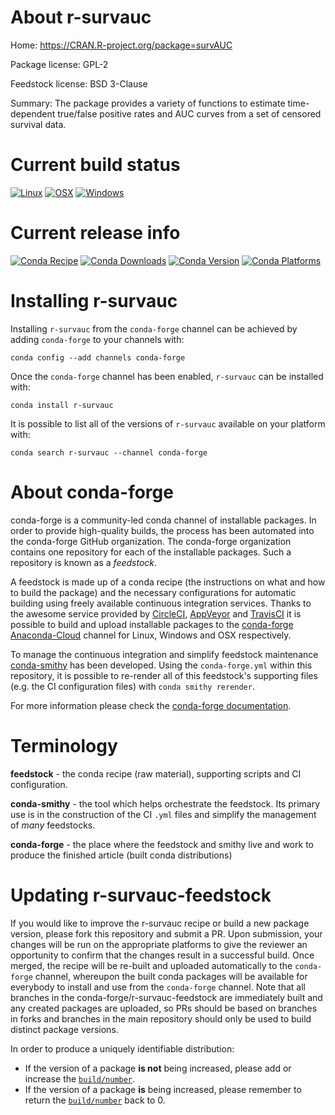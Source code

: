 About r-survauc
===============

Home: https://CRAN.R-project.org/package=survAUC

Package license: GPL-2

Feedstock license: BSD 3-Clause

Summary: The package provides a variety of functions to estimate time-dependent true/false positive rates and AUC curves from a set of censored survival data.



Current build status
====================

[![Linux](https://img.shields.io/circleci/project/github/conda-forge/r-survauc-feedstock/master.svg?label=Linux)](https://circleci.com/gh/conda-forge/r-survauc-feedstock)
[![OSX](https://img.shields.io/travis/conda-forge/r-survauc-feedstock/master.svg?label=macOS)](https://travis-ci.org/conda-forge/r-survauc-feedstock)
[![Windows](https://img.shields.io/appveyor/ci/conda-forge/r-survauc-feedstock/master.svg?label=Windows)](https://ci.appveyor.com/project/conda-forge/r-survauc-feedstock/branch/master)

Current release info
====================
[![Conda Recipe](https://img.shields.io/badge/recipe-r--survauc-green.svg)](https://anaconda.org/conda-forge/r-survauc)
[![Conda Downloads](https://img.shields.io/conda/dn/conda-forge/r-survauc.svg)](https://anaconda.org/conda-forge/r-survauc)
[![Conda Version](https://img.shields.io/conda/vn/conda-forge/r-survauc.svg)](https://anaconda.org/conda-forge/r-survauc)
[![Conda Platforms](https://img.shields.io/conda/pn/conda-forge/r-survauc.svg)](https://anaconda.org/conda-forge/r-survauc)

Installing r-survauc
====================

Installing `r-survauc` from the `conda-forge` channel can be achieved by adding `conda-forge` to your channels with:

```
conda config --add channels conda-forge
```

Once the `conda-forge` channel has been enabled, `r-survauc` can be installed with:

```
conda install r-survauc
```

It is possible to list all of the versions of `r-survauc` available on your platform with:

```
conda search r-survauc --channel conda-forge
```


About conda-forge
=================

conda-forge is a community-led conda channel of installable packages.
In order to provide high-quality builds, the process has been automated into the
conda-forge GitHub organization. The conda-forge organization contains one repository
for each of the installable packages. Such a repository is known as a *feedstock*.

A feedstock is made up of a conda recipe (the instructions on what and how to build
the package) and the necessary configurations for automatic building using freely
available continuous integration services. Thanks to the awesome service provided by
[CircleCI](https://circleci.com/), [AppVeyor](http://www.appveyor.com/)
and [TravisCI](https://travis-ci.org/) it is possible to build and upload installable
packages to the [conda-forge](https://anaconda.org/conda-forge)
[Anaconda-Cloud](http://docs.anaconda.org/) channel for Linux, Windows and OSX respectively.

To manage the continuous integration and simplify feedstock maintenance
[conda-smithy](http://github.com/conda-forge/conda-smithy) has been developed.
Using the ``conda-forge.yml`` within this repository, it is possible to re-render all of
this feedstock's supporting files (e.g. the CI configuration files) with ``conda smithy rerender``.

For more information please check the [conda-forge documentation](https://conda-forge.org/docs/).

Terminology
===========

**feedstock** - the conda recipe (raw material), supporting scripts and CI configuration.

**conda-smithy** - the tool which helps orchestrate the feedstock.
                   Its primary use is in the construction of the CI ``.yml`` files
                   and simplify the management of *many* feedstocks.

**conda-forge** - the place where the feedstock and smithy live and work to
                  produce the finished article (built conda distributions)


Updating r-survauc-feedstock
============================

If you would like to improve the r-survauc recipe or build a new
package version, please fork this repository and submit a PR. Upon submission,
your changes will be run on the appropriate platforms to give the reviewer an
opportunity to confirm that the changes result in a successful build. Once
merged, the recipe will be re-built and uploaded automatically to the
`conda-forge` channel, whereupon the built conda packages will be available for
everybody to install and use from the `conda-forge` channel.
Note that all branches in the conda-forge/r-survauc-feedstock are
immediately built and any created packages are uploaded, so PRs should be based
on branches in forks and branches in the main repository should only be used to
build distinct package versions.

In order to produce a uniquely identifiable distribution:
 * If the version of a package **is not** being increased, please add or increase
   the [``build/number``](http://conda.pydata.org/docs/building/meta-yaml.html#build-number-and-string).
 * If the version of a package **is** being increased, please remember to return
   the [``build/number``](http://conda.pydata.org/docs/building/meta-yaml.html#build-number-and-string)
   back to 0.